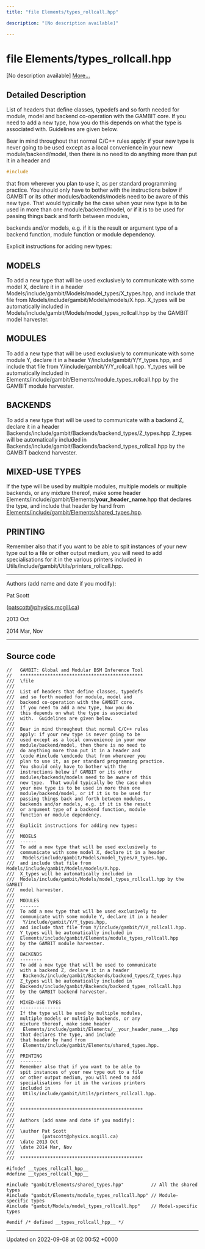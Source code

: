 ```yaml
---
title: "file Elements/types_rollcall.hpp"

description: "[No description available]"

---
```


# file Elements/types_rollcall.hpp

[No description available] [More...](#detailed-description)

## Detailed Description


List of headers that define classes, typedefs and so forth needed for module, model and backend co-operation with the GAMBIT core. If you need to add a new type, how you do this depends on what the type is associated with. Guidelines are given below.

Bear in mind throughout that normal C/C++ rules apply: if your new type is never going to be used except as a local convenience in your new module/backend/model, then there is no need to do anything more than put it in a header and 

```cpp
#include 
```

 that from wherever you plan to use it, as per standard programming practice. You should only have to bother with the instructions below if GAMBIT or its other modules/backends/models need to be aware of this new type. That would typically be the case when your new type is to be used in more than one module/backend/model, or if it is to be used for passing things back and forth between modules, 

 backends and/or models, e.g. if it is the result or argument type of a backend function, module function or module dependency.

Explicit instructions for adding new types:


## MODELS

To add a new type that will be used exclusively to communicate with some model X, declare it in a header Models/include/gambit/Models/model_types/X_types.hpp, and include that file from Models/include/gambit/Models/models/X.hpp. X_types will be automatically included in Models/include/gambit/Models/model_types_rollcall.hpp by the GAMBIT model harvester.


## MODULES

To add a new type that will be used exclusively to communicate with some module Y, declare it in a header Y/include/gambit/Y/Y_types.hpp, and include that file from Y/include/gambit/Y/Y_rollcall.hpp. Y_types will be automatically included in Elements/include/gambit/Elements/module_types_rollcall.hpp by the GAMBIT module harvester.


## BACKENDS

To add a new type that will be used to communicate with a backend Z, declare it in a header Backends/include/gambit/Backends/backend_types/Z_types.hpp Z_types will be automatically included in Backends/include/gambit/Backends/backend_types_rollcall.hpp by the GAMBIT backend harvester.


## MIXED-USE TYPES

If the type will be used by multiple modules, multiple models or multiple backends, or any mixture thereof, make some header Elements/include/gambit/Elements/__your_header_name__.hpp that declares the type, and include that header by hand from [Elements/include/gambit/Elements/shared_types.hpp](/documentation/code/files/shared__types_8hpp/#file-elements-shared-types-hpp).


## PRINTING

Remember also that if you want to be able to spit instances of your new type out to a file or other output medium, you will need to add specialisations for it in the various printers included in Utils/include/gambit/Utils/printers_rollcall.hpp.



------------------

Authors (add name and date if you modify):

Pat Scott 

 ([patscott@physics.mcgill.ca](mailto:patscott@physics.mcgill.ca)) 

2013 Oct 

2014 Mar, Nov



------------------




## Source code

```
//   GAMBIT: Global and Modular BSM Inference Tool
//   *********************************************
///  \file
///
///  List of headers that define classes, typedefs
///  and so forth needed for module, model and 
///  backend co-operation with the GAMBIT core. 
///  If you need to add a new type, how you do 
///  this depends on what the type is associated
///  with.  Guidelines are given below.
///
///  Bear in mind throughout that normal C/C++ rules
///  apply: if your new type is never going to be
///  used except as a local convenience in your new
///  module/backend/model, then there is no need to 
///  do anything more than put it in a header and 
///  \code #include \endcode that from wherever you
///  plan to use it, as per standard programming practice.
///  You should only have to bother with the 
///  instructions below if GAMBIT or its other 
///  modules/backends/models need to be aware of this
///  new type.  That would typically be the case when
///  your new type is to be used in more than one 
///  module/backend/model, or if it is to be used for 
///  passing things back and forth between modules,  
///  backends and/or models, e.g. if it is the result
///  or argument type of a backend function, module 
///  function or module dependency.
///  
///  Explicit instructions for adding new types:
///
///  MODELS
///  ------
///  To add a new type that will be used exclusively to 
///  communicate with some model X, declare it in a header
///   Models/include/gambit/Models/model_types/X_types.hpp,
///  and include that file from Models/include/gambit/Models/models/X.hpp.
///  X_types will be automatically included in 
///  Models/include/gambit/Models/model_types_rollcall.hpp by the GAMBIT
///  model harvester.
///
///  MODULES
///  -------
///  To add a new type that will be used exclusively to 
///  communicate with some module Y, declare it in a header
///   Y/include/gambit/Y/Y_types.hpp,
///  and include that file from Y/include/gambit/Y/Y_rollcall.hpp.
///  Y_types will be automatically included in 
///  Elements/include/gambit/Elements/module_types_rollcall.hpp
///  by the GAMBIT module harvester.
///
///  BACKENDS
///  --------
///  To add a new type that will be used to communicate
///  with a backend Z, declare it in a header
///   Backends/include/gambit/Backends/backend_types/Z_types.hpp
///  Z_types will be automatically included in 
///  Backends/include/gambit/Backends/backend_types_rollcall.hpp 
///  by the GAMBIT backend harvester.
///
///  MIXED-USE TYPES
///  --------------- 
///  If the type will be used by multiple modules, 
///  multiple models or multiple backends, or any 
///  mixture thereof, make some header 
///   Elements/include/gambit/Elements/__your_header_name__.hpp
///  that declares the type, and include
///  that header by hand from 
///   Elements/include/gambit/Elements/shared_types.hpp.
///  
///  PRINTING
///  --------
///  Remember also that if you want to be able to
///  spit instances of your new type out to a file 
///  or other output medium, you will need to add 
///  specialisations for it in the various printers
///  included in 
///   Utils/include/gambit/Utils/printers_rollcall.hpp.
///
///
///  *********************************************
///
///  Authors (add name and date if you modify):
///   
///  \author Pat Scott  
///          (patscott@physics.mcgill.ca)
///  \date 2013 Oct
///  \date 2014 Mar, Nov
///
///  *********************************************

#ifndef __types_rollcall_hpp__
#define __types_rollcall_hpp__

#include "gambit/Elements/shared_types.hpp"          // All the shared types
#include "gambit/Elements/module_types_rollcall.hpp" // Module-specific types
#include "gambit/Models/model_types_rollcall.hpp"    // Model-specific types

#endif /* defined __types_rollcall_hpp__ */
```


-------------------------------

Updated on 2022-09-08 at 02:00:52 +0000
